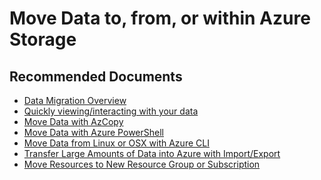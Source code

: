 <properties
    pageTitle="Move Data to, from, or within Azure Storage"
    description="Move Data to, from, or within Azure Storage"
    service="microsoft.classicstorage"
    resource="storageaccounts"
    authors="passaree"
    ms.author="passap"
    displayOrder="3"
    selfHelpType="resource"
    supportTopicIds=""
    resourceTags=""
    productPesIds=""
    cloudEnvironments="MoonCake"
/>

# Move Data to, from, or within Azure Storage

## **Recommended Documents**

* [Data Migration Overview](https://docs.azure.cn/storage/common/storage-moving-data/)<br>
* [Quickly viewing/interacting with your data](https://docs.azure.cn/storage/common/storage-explorers?toc=%2fstorage%2ffiles%2ftoc.json/)<br>
* [Move Data with AzCopy](https://docs.azure.cn/storage/common/storage-use-azcopy/)<br>
* [Move Data with Azure PowerShell](https://docs.azure.cn/storage/common/storage-powershell-guide-full/)<br>
* [Move Data from Linux or OSX with Azure CLI](https://docs.azure.cn/storage/common/storage-use-azcopy/)<br>
* [Transfer Large Amounts of Data into Azure with Import/Export](https://docs.azure.cn/storage/common/storage-import-export-service/)<br>
* [Move Resources to New Resource Group or Subscription](https://docs.azure.cn/azure-resource-manager/resource-group-move-resources/)
